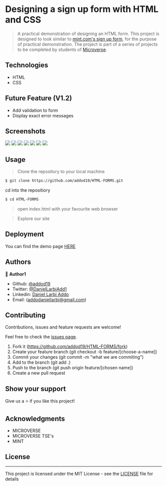 # Designing a sign up form with HTML and CSS


> A practical demonstration of designing an HTML form. This project is designed to look similar to [mint.com's sign up form](https://accounts.intuit.com/signup.html), for the purpose of practical demonstration. The project is part of a series of projects to be completed by students of [Microverse](https://www.microverse.org/ "The Global School for Remote Software Developers!").


## Technologies


- HTML
- CSS

## Future Feature (V1.2)

- Add validation to form
- Display exact error messages

## Screenshots

<img src="assets/icons/fa.PNG">
<img src="assets/icons/fa1.PNG">
<img src="assets/icons/fa2.PNG">
<img src="assets/icons/fa3.PNG">
<img src="assets/icons/fa4.PNG">
<img src="assets/icons/fa5.PNG">
<img src="assets/icons/fa6.PNG">

## Usage


> Clone the repository to your local machine

```sh
$ git clone https://github.com/addod19/HTML-FORMS.git
```

cd into the repositiory

```sh
$ cd HTML-FORMS
```
> open index.html with your favourite web browser

> Explore our site

## Deployment


You can find the demo page [HERE](https://raw.githack.com/addod19/HTML-FORMS/dev/index.html)

## Authors

👤 **Author1**

- Github: [@addod19](https://github.com/addod19)
- Twitter: [@DanielLarbiAdd1](https://twitter.com/DanielLarbiAdd1)
- Linkedin: [Daniel Larbi Addo](https://linkedin.com/in/daniel-larbi-addo/)
- Email: (addodaniellarbi@gmail.com)


## Contributing 

Contributions, issues and feature requests are welcome!

Feel free to check the [issues page](https://github.com/addod19/Restaurant-Page/issues).

1.  Fork it (https://github.com/addod19/HTML-FORMS/fork)
2.  Create your feature branch (git checkout -b feature/[choose-a-name])
3.  Commit your changes (git commit -m "what we are commiting")
4.  Add to the branch (git add .)
5.  Push to the branch (git push origin feature/[chosen name])
6.  Create a new pull request

## Show your support

Give us a ⭐️ if you like this project!

## Acknowledgments

- MICROVERSE
- MICROVERSE TSE's
- MINT

## License
----

This project is licensed under the MIT License - see the [LICENSE](./LICENSE.md) file for details
